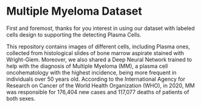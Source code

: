 # Multiple Myeloma Dataset

First and foremost, thanks for you interest in using our dataset with labeled cells design to supporting the detecting Plasma Cells.

This repository contains images of different cells, including Plasma ones, collected from histological slides of bone marrow aspirate stained with Wright-Giem. Moreover, we also shared a Deep Neural Network trained to help with the diagnosis of Multiple Myeloma (MM), a plasma cell oncohematology with the highest incidence, being more frequent in individuals over 50 years old. According to the International Agency for Research on Cancer of the World Health Organization (WHO), in 2020, MM was responsible for 176,404 new cases and 117,077 deaths of patients of both sexes.


